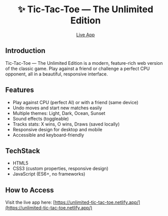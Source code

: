 <div align="center">
	<h1>✨ Tic-Tac-Toe — The Unlimited Edition</h1>
	<p><a href="https://unlimited-tic-tac-toe.netlify.app/" target="_blank">Live App</a></p>
</div>

## Introduction

Tic-Tac-Toe — The Unlimited Edition is a modern, feature-rich web version of the classic game. Play against a friend or challenge a perfect CPU opponent, all in a beautiful, responsive interface.

## Features

- Play against CPU (perfect AI) or with a friend (same device)
- Undo moves and start new matches easily
- Multiple themes: Light, Dark, Ocean, Sunset
- Sound effects (toggleable)
- Tracks stats: X wins, O wins, Draws (saved locally)
- Responsive design for desktop and mobile
- Accessible and keyboard-friendly

## TechStack

- HTML5
- CSS3 (custom properties, responsive design)
- JavaScript (ES6+, no frameworks)

## How to Access

Visit the live app here: [https://unlimited-tic-tac-toe.netlify.app/](https://unlimited-tic-tac-toe.netlify.app/)
